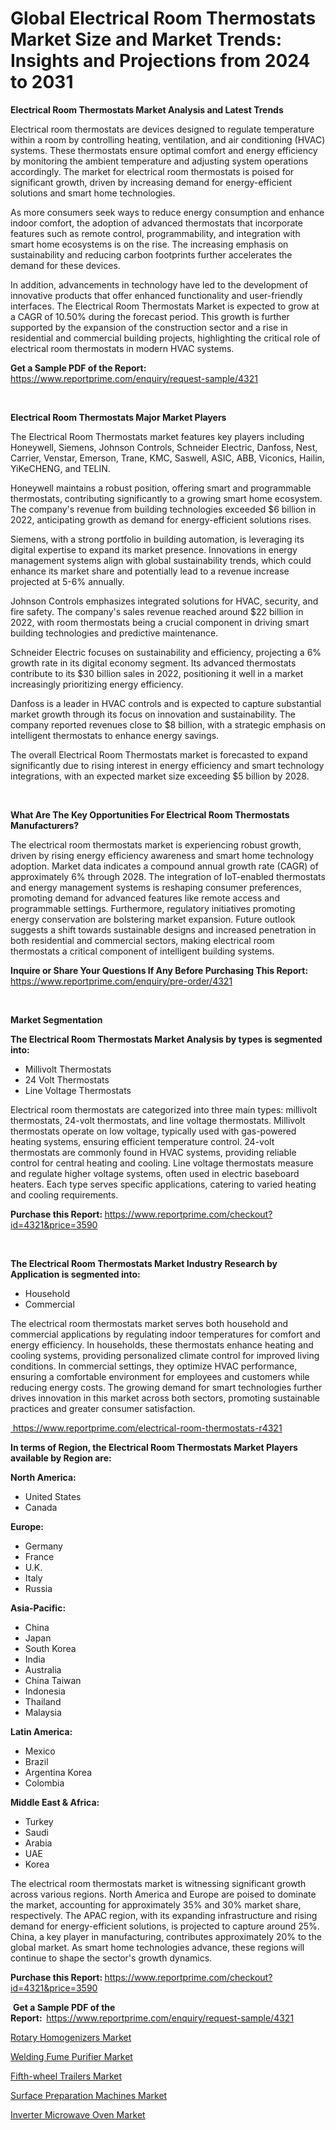 <p><h1>Global Electrical Room Thermostats Market Size and Market Trends: Insights and Projections from 2024 to 2031</h1></p><p><strong>Electrical Room Thermostats Market Analysis and Latest Trends</strong></p>
<p><p>Electrical room thermostats are devices designed to regulate temperature within a room by controlling heating, ventilation, and air conditioning (HVAC) systems. These thermostats ensure optimal comfort and energy efficiency by monitoring the ambient temperature and adjusting system operations accordingly. The market for electrical room thermostats is poised for significant growth, driven by increasing demand for energy-efficient solutions and smart home technologies.</p><p>As more consumers seek ways to reduce energy consumption and enhance indoor comfort, the adoption of advanced thermostats that incorporate features such as remote control, programmability, and integration with smart home ecosystems is on the rise. The increasing emphasis on sustainability and reducing carbon footprints further accelerates the demand for these devices.</p><p>In addition, advancements in technology have led to the development of innovative products that offer enhanced functionality and user-friendly interfaces. The Electrical Room Thermostats Market is expected to grow at a CAGR of 10.50% during the forecast period. This growth is further supported by the expansion of the construction sector and a rise in residential and commercial building projects, highlighting the critical role of electrical room thermostats in modern HVAC systems.</p></p>
<p><strong>Get a Sample PDF of the Report:&nbsp;</strong> <a href="https://www.reportprime.com/enquiry/request-sample/4321">https://www.reportprime.com/enquiry/request-sample/4321</a></p>
<p>&nbsp;</p>
<p><strong>Electrical Room Thermostats Major Market Players</strong></p>
<p><p>The Electrical Room Thermostats market features key players including Honeywell, Siemens, Johnson Controls, Schneider Electric, Danfoss, Nest, Carrier, Venstar, Emerson, Trane, KMC, Saswell, ASIC, ABB, Viconics, Hailin, YiKeCHENG, and TELIN. </p><p>Honeywell maintains a robust position, offering smart and programmable thermostats, contributing significantly to a growing smart home ecosystem. The company's revenue from building technologies exceeded $6 billion in 2022, anticipating growth as demand for energy-efficient solutions rises.</p><p>Siemens, with a strong portfolio in building automation, is leveraging its digital expertise to expand its market presence. Innovations in energy management systems align with global sustainability trends, which could enhance its market share and potentially lead to a revenue increase projected at 5-6% annually.</p><p>Johnson Controls emphasizes integrated solutions for HVAC, security, and fire safety. The company's sales revenue reached around $22 billion in 2022, with room thermostats being a crucial component in driving smart building technologies and predictive maintenance.</p><p>Schneider Electric focuses on sustainability and efficiency, projecting a 6% growth rate in its digital economy segment. Its advanced thermostats contribute to its $30 billion sales in 2022, positioning it well in a market increasingly prioritizing energy efficiency.</p><p>Danfoss is a leader in HVAC controls and is expected to capture substantial market growth through its focus on innovation and sustainability. The company reported revenues close to $8 billion, with a strategic emphasis on intelligent thermostats to enhance energy savings.</p><p>The overall Electrical Room Thermostats market is forecasted to expand significantly due to rising interest in energy efficiency and smart technology integrations, with an expected market size exceeding $5 billion by 2028.</p></p>
<p>&nbsp;</p>
<p><strong>What Are The Key Opportunities For Electrical Room Thermostats Manufacturers?</strong></p>
<p><p>The electrical room thermostats market is experiencing robust growth, driven by rising energy efficiency awareness and smart home technology adoption. Market data indicates a compound annual growth rate (CAGR) of approximately 6% through 2028. The integration of IoT-enabled thermostats and energy management systems is reshaping consumer preferences, promoting demand for advanced features like remote access and programmable settings. Furthermore, regulatory initiatives promoting energy conservation are bolstering market expansion. Future outlook suggests a shift towards sustainable designs and increased penetration in both residential and commercial sectors, making electrical room thermostats a critical component of intelligent building systems.</p></p>
<p><strong>Inquire or Share Your Questions If Any Before Purchasing This Report:</strong> <a href="https://www.reportprime.com/enquiry/pre-order/4321">https://www.reportprime.com/enquiry/pre-order/4321</a></p>
<p>&nbsp;</p>
<p><strong>Market Segmentation</strong></p>
<p><strong>The Electrical Room Thermostats Market Analysis by types is segmented into:</strong></p>
<p><ul><li>Millivolt Thermostats</li><li>24 Volt Thermostats</li><li>Line Voltage Thermostats</li></ul></p>
<p><p>Electrical room thermostats are categorized into three main types: millivolt thermostats, 24-volt thermostats, and line voltage thermostats. Millivolt thermostats operate on low voltage, typically used with gas-powered heating systems, ensuring efficient temperature control. 24-volt thermostats are commonly found in HVAC systems, providing reliable control for central heating and cooling. Line voltage thermostats measure and regulate higher voltage systems, often used in electric baseboard heaters. Each type serves specific applications, catering to varied heating and cooling requirements.</p></p>
<p><strong>Purchase this Report:&nbsp;</strong><a href="https://www.reportprime.com/checkout?id=4321&price=3590">https://www.reportprime.com/checkout?id=4321&price=3590</a></p>
<p>&nbsp;</p>
<p><strong>The Electrical Room Thermostats Market Industry Research by Application is segmented into:</strong></p>
<p><ul><li>Household</li><li>Commercial</li></ul></p>
<p><p>The electrical room thermostats market serves both household and commercial applications by regulating indoor temperatures for comfort and energy efficiency. In households, these thermostats enhance heating and cooling systems, providing personalized climate control for improved living conditions. In commercial settings, they optimize HVAC performance, ensuring a comfortable environment for employees and customers while reducing energy costs. The growing demand for smart technologies further drives innovation in this market across both sectors, promoting sustainable practices and greater consumer satisfaction.</p></p>
<p><a href="https://www.reportprime.com/electrical-room-thermostats-r4321">&nbsp;https://www.reportprime.com/electrical-room-thermostats-r4321</a></p>
<p><strong>In terms of Region, the Electrical Room Thermostats Market Players available by Region are:</strong></p>
<p>
    <p> <strong> North America: </strong>
        <ul>
            <li>United States</li>
            <li>Canada</li>
        </ul>
        </p> 
    <p> <strong> Europe: </strong>
        <ul>
            <li>Germany</li>
            <li>France</li>
            <li>U.K.</li>
            <li>Italy</li>
            <li>Russia</li>
        </ul>
        </p> 
    <p> <strong> Asia-Pacific: </strong>
        <ul>
            <li>China</li>
            <li>Japan</li>
            <li>South Korea</li>
            <li>India</li>
            <li>Australia</li>
            <li>China Taiwan</li>
            <li>Indonesia</li>
            <li>Thailand</li>
            <li>Malaysia</li>
        </ul>
        </p> 
    <p> <strong> Latin America: </strong>
        <ul>
            <li>Mexico</li>
            <li>Brazil</li>
            <li>Argentina Korea</li>
            <li>Colombia</li>
        </ul>
        </p> 
    <p> <strong> Middle East & Africa: </strong>
        <ul>
            <li>Turkey</li>
            <li>Saudi</li>
            <li>Arabia</li>
            <li>UAE</li>
            <li>Korea</li>
        </ul>
    </p>
    </p>
<p><p>The electrical room thermostats market is witnessing significant growth across various regions. North America and Europe are poised to dominate the market, accounting for approximately 35% and 30% market share, respectively. The APAC region, with its expanding infrastructure and rising demand for energy-efficient solutions, is projected to capture around 25%. China, a key player in manufacturing, contributes approximately 20% to the global market. As smart home technologies advance, these regions will continue to shape the sector's growth dynamics.</p></p>
<p><strong>Purchase this Report: </strong><a href="https://www.reportprime.com/checkout?id=4321&price=3590">https://www.reportprime.com/checkout?id=4321&price=3590</a></p>
<p>&nbsp;<strong>Get a Sample PDF of the Report:&nbsp;&nbsp;</strong><a href="https://www.reportprime.com/enquiry/request-sample/4321">https://www.reportprime.com/enquiry/request-sample/4321</a></p>
<p><strong></strong></p>
<p><p><a href="https://issuu.com/reportprime-2/docs/rotary-homogenizers-market-size-203_b9b009c0ca0736">Rotary Homogenizers Market</a></p><p><a href="https://www.linkedin.com/pulse/welding-fume-purifier-market-industry-trends-forecast-icbdc?trackingId=D0C6oCfSRZyC1PRfc7nfxg%3D%3D">Welding Fume Purifier Market</a></p><p><a href="https://issuu.com/reportprime-2/docs/fifth-wheel-trailers-market-size-20_05243203f2fbd3">Fifth-wheel Trailers Market</a></p><p><a href="https://www.linkedin.com/pulse/surface-preparation-machines-market-share-analysis-ji1gc?trackingId=%2FukIA4IXRwGrNq1HvvdYag%3D%3D">Surface Preparation Machines Market</a></p><p><a href="https://github.com/GraceTurner587/Market-Research-Report-List-1/blob/main/inverter-microwave-oven-market.md">Inverter Microwave Oven Market</a></p></p>
